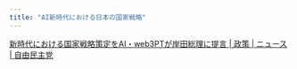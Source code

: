 ```yaml
---
title: "AI新時代における日本の国家戦略"
---
```


[新時代における国家戦略策定をAI・web3PTが岸田総理に提言 | 政策 | ニュース | 自由民主党](https://www.jimin.jp/news/policy/205802.html)

